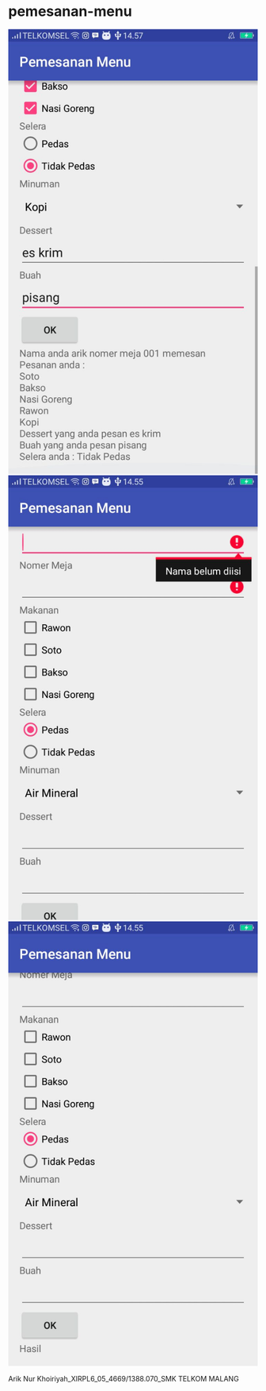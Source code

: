 # pemesanan-menu
![Alt text](https://github.com/ariknk/pemesanan-menu/blob/master/WhatsApp%20Image%202016-09-11%20at%2014.59.17.jpeg "ScreenShot 1")
![Alt text](https://github.com/ariknk/pemesanan-menu/blob/master/WhatsApp%20Image%202016-09-11%20at%2014.59.17(1).jpeg "ScreenShot 2")
![Alt text](https://github.com/ariknk/pemesanan-menu/blob/master/WhatsApp%20Image%202016-09-11%20at%2014.59.17(2).jpeg "ScreenShot 3")

Arik Nur Khoiriyah_XIRPL6_05_4669/1388.070_SMK TELKOM MALANG
